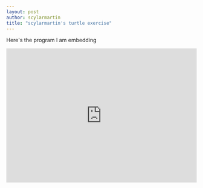 ```yaml
---
layout: post
author: scylarmartin
title: "scylarmartin's turtle exercise"
---
```


Here's the program I am embedding
<iframe src="https://trinket.io/embed/python/48b2b5a3f9" width="100%" height="356" frameborder="0" marginwidth="0" marginheight="0" al
lowfullscreen></iframe>
